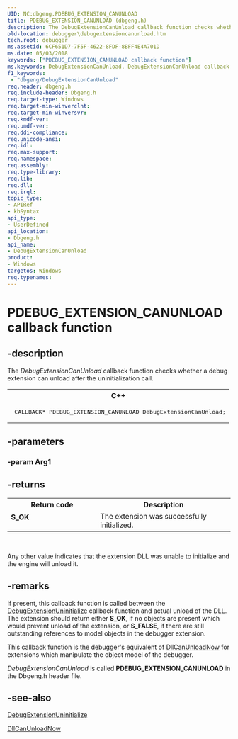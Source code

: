 ```yaml
---
UID: NC:dbgeng.PDEBUG_EXTENSION_CANUNLOAD
title: PDEBUG_EXTENSION_CANUNLOAD (dbgeng.h)
description: The DebugExtensionCanUnload callback function checks whether a debug extension can unload after the uninitialization call.
old-location: debugger\debugextensioncanunload.htm
tech.root: debugger
ms.assetid: 6CF651D7-7F5F-4622-8FDF-8BFF4E4A701D
ms.date: 05/03/2018
keywords: ["PDEBUG_EXTENSION_CANUNLOAD callback function"]
ms.keywords: DebugExtensionCanUnload, DebugExtensionCanUnload callback function [Windows Debugging], PDEBUG_EXTENSION_CANUNLOAD, PDEBUG_EXTENSION_CANUNLOAD callback, dbgeng/DebugExtensionCanUnload, debugger.debugextensioncanunload
f1_keywords:
 - "dbgeng/DebugExtensionCanUnload"
req.header: dbgeng.h
req.include-header: Dbgeng.h
req.target-type: Windows
req.target-min-winverclnt: 
req.target-min-winversvr: 
req.kmdf-ver: 
req.umdf-ver: 
req.ddi-compliance: 
req.unicode-ansi: 
req.idl: 
req.max-support: 
req.namespace: 
req.assembly: 
req.type-library: 
req.lib: 
req.dll: 
req.irql: 
topic_type:
- APIRef
- kbSyntax
api_type:
- UserDefined
api_location:
- Dbgeng.h
api_name:
- DebugExtensionCanUnload
product:
- Windows
targetos: Windows
req.typenames: 
---
```


# PDEBUG_EXTENSION_CANUNLOAD callback function


## -description


The <i>DebugExtensionCanUnload</i> callback function checks whether a debug extension can unload after the uninitialization call. 
<div class="code"><span codelanguage="ManagedCPlusPlus"><table>
<tr>
<th>C++</th>
</tr>
<tr>
<td>
<pre> CALLBACK* PDEBUG_EXTENSION_CANUNLOAD DebugExtensionCanUnload;</pre>
</td>
</tr>
</table></span></div>

## -parameters




### -param Arg1








## -returns



<table>
<tr>
<th>Return code</th>
<th>Description</th>
</tr>
<tr>
<td width="40%">
<dl>
<dt><b>S_OK</b></dt>
</dl>
</td>
<td width="60%">
The extension was successfully initialized.

</td>
</tr>
</table>
 

Any other value indicates that the extension DLL was unable to initialize and the engine will unload it.




## -remarks



If present, this callback function is called between the <a href="https://docs.microsoft.com/windows-hardware/drivers/ddi/dbgeng/nc-dbgeng-pdebug_extension_uninitialize">DebugExtensionUninitialize</a> callback function and actual unload of the DLL. The extension should return either <b>S_OK</b>, if no objects are present which would prevent unload of the extension, or <b>S_FALSE</b>, if there are still outstanding references to model objects in the debugger extension.

This callback function is the debugger's equivalent of <a href="https://docs.microsoft.com/windows/desktop/api/combaseapi/nf-combaseapi-dllcanunloadnow">DllCanUnloadNow</a> for extensions which manipulate the object model of the debugger.

<i>DebugExtensionCanUnload</i> is called <b>PDEBUG_EXTENSION_CANUNLOAD</b> in the Dbgeng.h header file.




## -see-also




<a href="https://docs.microsoft.com/windows-hardware/drivers/ddi/dbgeng/nc-dbgeng-pdebug_extension_uninitialize">DebugExtensionUninitialize</a>



<a href="https://docs.microsoft.com/windows/desktop/api/combaseapi/nf-combaseapi-dllcanunloadnow">DllCanUnloadNow</a>
 

 

